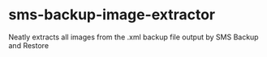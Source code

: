 # sms-backup-image-extractor
Neatly extracts all images from the .xml backup file output by SMS Backup and Restore
